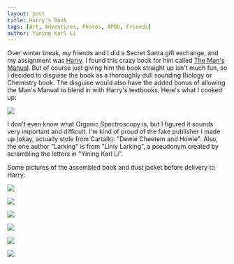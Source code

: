 ```yaml
---
layout: post
title: Harry's Book
tags: [Art, Adventures, Photos, APOD, Friends]
author: Yining Karl Li
---
```


Over winter break, my friends and I did a Secret Santa gift exchange, and my assignment was [Harry](http://blog.yiningkarlli.com/2009/11/surprising-harrando.html). I found this crazy book for him called [The Man's Manual](http://www.amazon.com/Mans-Manual-Secrets-Waitress-Hypnosis/dp/1602392412). But of course just giving him the book straight up isn't much fun, so I decided to disguise the book as a thoroughly dull sounding Biology or Chemistry book. The disguise would also have the added bonus of allowing the Man's Manual to blend in with Harry's textbooks. Here's what I cooked up:

[![]({{site.url}}/content/images/2010/Feb/cover.png)]({{site.url}}/content/images/2010/Feb/cover.png)

I don't even know what Organic Spectroscopy is, but I figured it sounds very important and difficult. I'm kind of proud of the fake publisher I made up (okay, actually stole from Cartalk): "Dewie Cheetem and Howie". Also, the one author "Larking" is from "Liniy Larking", a pseudonym created by scrambling the letters in "Yining Karl Li".

Some pictures of the assembled book and dust jacket before delivery to Harry:

[![]({{site.url}}/content/images/2010/Feb/DSC_0138.jpg)]({{site.url}}/content/images/2010/Feb/DSC_0138.jpg)

[![]({{site.url}}/content/images/2010/Feb/DSC_0139.jpg)]({{site.url}}/content/images/2010/Feb/DSC_0139.jpg)

[![]({{site.url}}/content/images/2010/Feb/DSC_0140.jpg)]({{site.url}}/content/images/2010/Feb/DSC_0140.jpg)

[![]({{site.url}}/content/images/2010/Feb/DSC_0141.jpg)]({{site.url}}/content/images/2010/Feb/DSC_0141.jpg)

[![]({{site.url}}/content/images/2010/Feb/DSC_0142.jpg)]({{site.url}}/content/images/2010/Feb/DSC_0142.jpg)

[![]({{site.url}}/content/images/2010/Feb/DSC_0143.jpg)]({{site.url}}/content/images/2010/Feb/DSC_0143.jpg)
